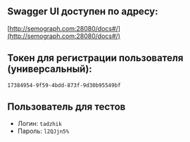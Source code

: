 ## **Swagger UI доступен по адресу:**
[http://semograph.com:28080/docs#/](http://semograph.com:28080/docs#/)

## **Токен для регистрации пользователя (универсальный):**
`17384954-9f59-4bdd-873f-9d30b95549bf`

## **Пользователь для тестов**
- Логин: `tadzhik`
- Пароль: `l2QJjn5%`
